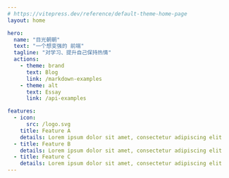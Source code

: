 ```yaml
---
# https://vitepress.dev/reference/default-theme-home-page
layout: home

hero:
  name: "目光朝朝"
  text: "一个想变强的 前端"
  tagline: "对学习、提升自己保持热情"
  actions:
    - theme: brand
      text: Blog
      link: /markdown-examples
    - theme: alt
      text: Essay
      link: /api-examples

features:
  - icon:
      src: /logo.svg
    title: Feature A
    details: Lorem ipsum dolor sit amet, consectetur adipiscing elit
  - title: Feature B
    details: Lorem ipsum dolor sit amet, consectetur adipiscing elit
  - title: Feature C
    details: Lorem ipsum dolor sit amet, consectetur adipiscing elit
---
```


